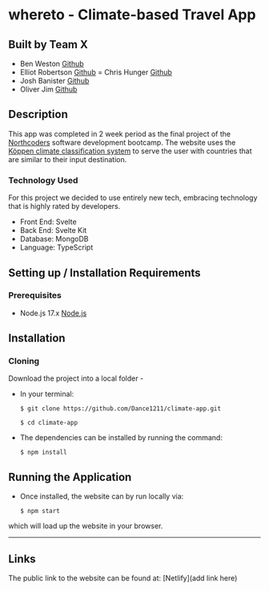 # whereto - Climate-based Travel App

## Built by Team X

- Ben Weston [Github](https://github.com/benwestondigital)
- Elliot Robertson [Github](https://github.com/ellriffs)
= Chris Hunger [Github](https://github.com/CH-DD)
- Josh Banister [Github](https://github.com/Dance1211)
- Oliver Jim [Github](https://github.com/oliverj95)

## Description

This app was completed in 2 week period as the final project of the [Northcoders](https://northcoders.com/) software development bootcamp. The website uses the [Köppen climate classification system](https://en.wikipedia.org/wiki/K%C3%B6ppen_climate_classification) to serve the user with countries that are similar to their input destination.

### Technology Used

For this project we decided to use entirely new tech, embracing technology that is highly rated by developers.

- Front End: Svelte
- Back End: Svelte Kit
- Database: MongoDB
- Language: TypeScript


## Setting up / Installation Requirements

### Prerequisites

- Node.js 17.x [Node.js](https://nodejs.org/en/)

## Installation

### Cloning

Download the project into a local folder -

- In your terminal:

    `$ git clone https://github.com/Dance1211/climate-app.git`

    `$ cd climate-app`

- The dependencies can be installed by running the command:

    `$ npm install`

## Running the Application

- Once installed, the website can by run locally via:

    `$ npm start`

which will load up the website in your browser.

---

## Links

The public link to the website can be found at: [Netlify](add link here)
